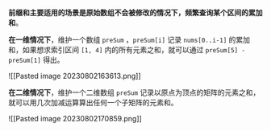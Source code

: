 **前缀和主要适用的场景是原始数组不会被修改的情况下，频繁查询某个区间的累加和**。

**在一维情况下**，维护一个数组 `preSum` ，`preSum[i]` 记录 `nums[0..i-1]` 的累加和，如果想求索引区间 `[1, 4]` 内的所有元素之和，就可以通过 `preSum[5] - preSum[1]` 得出。

![[Pasted image 20230802163613.png]]

**在二维情况下**，维护一个二维数组 `preSum` 记录以原点为顶点的矩阵的元素之和，就可以用几次加减运算算出任何一个子矩阵的元素和。

![[Pasted image 20230802170859.png]]